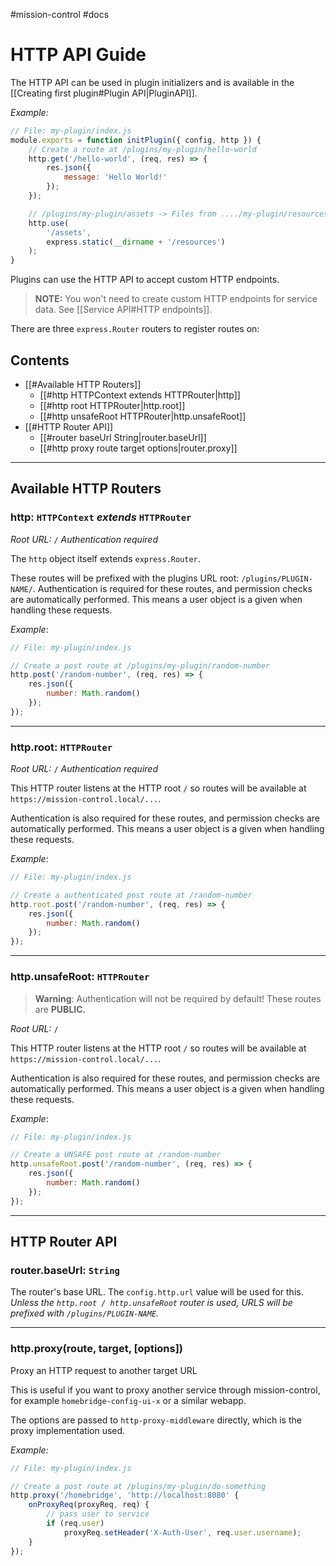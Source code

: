 #mission-control #docs

# HTTP API Guide

The HTTP API can be used in plugin initializers and is available in the [[Creating first plugin#Plugin API|PluginAPI]].

*Example:*
```js
// File: my-plugin/index.js
module.exports = function initPlugin({ config, http }) {
	// Create a route at /plugins/my-plugin/hello-world
	http.get('/hello-world', (req, res) => {
		res.json({
			message: 'Hello World!'
		});
	});

	// /plugins/my-plugin/assets -> Files from ..../my-plugin/resources/
	http.use(
		'/assets',
		express.static(__dirname + '/resources')
	);
}
```

Plugins can use the HTTP API to accept custom HTTP endpoints.

> **NOTE:** You won't need to create custom HTTP endpoints for service data. See [[Service API#HTTP endpoints]].

There are three `express.Router` routers to register routes on:


## Contents
- [[#Available HTTP Routers]]
	- [[#http HTTPContext extends HTTPRouter|http]]
	- [[#http root HTTPRouter|http.root]]
	- [[#http unsafeRoot HTTPRouter|http.unsafeRoot]]
- [[#HTTP Router API]]
	- [[#router baseUrl String|router.baseUrl]]
	- [[#http proxy route target options|router.proxy]]

---

## Available HTTP Routers
### http: `HTTPContext` *extends* `HTTPRouter`
*Root URL:* `/`
*Authentication required*

The `http` object itself extends `express.Router`.

These routes will be prefixed with the plugins URL root: `/plugins/PLUGIN-NAME/`.
Authentication is required for these routes, and permission checks are automatically performed.
This means a user object is a given when handling these requests.

*Example*: 
```js
// File: my-plugin/index.js

// Create a post route at /plugins/my-plugin/random-number
http.post('/random-number', (req, res) => {
	res.json({
		number: Math.random()
	});
});
```
---

### http.root: `HTTPRouter`
*Root URL:* `/`
*Authentication required*

This HTTP router listens at the HTTP root `/` so routes will be available at `https://mission-control.local/...`.

Authentication is also required for these routes, and permission checks are automatically performed.
This means a user object is a given when handling these requests.


*Example*: 
```js
// File: my-plugin/index.js

// Create a authenticated post route at /random-number
http.root.post('/random-number', (req, res) => {
	res.json({
		number: Math.random()
	});
});
```


---

### http.unsafeRoot: `HTTPRouter`
> **Warning**: 
> Authentication will not be required by default! These routes are **PUBLIC.**

*Root URL:* `/`

This HTTP router listens at the HTTP root `/` so routes will be available at `https://mission-control.local/...`.

Authentication is also required for these routes, and permission checks are automatically performed.
This means a user object is a given when handling these requests.


*Example*: 
```js
// File: my-plugin/index.js

// Create a UNSAFE post route at /random-number
http.unsafeRoot.post('/random-number', (req, res) => {
	res.json({
		number: Math.random()
	});
});
```


---


## HTTP Router API
### router.baseUrl: `String`
The router's base URL.
The `config.http.url` value will be used for this.
*Unless the `http.root / http.unsafeRoot` router is used, URLS will be prefixed with `/plugins/PLUGIN-NAME`.*

---

### http.proxy(route, target, [options])
Proxy an HTTP request to another target URL

This is useful if you want to proxy another service through mission-control, for example `homebridge-config-ui-x` or a similar webapp.

The options are passed to `http-proxy-middleware` directly, which is the proxy implementation used.

*Example:*
```js
// File: my-plugin/index.js

// Create a post route at /plugins/my-plugin/do-something
http.proxy('/homebridge', 'http://localhost:8080' {
	onProxyReq(proxyReq, req) {
		// pass user to service
		if (req.user)
			proxyReq.setHeader('X-Auth-User', req.user.username);
	}
});
```